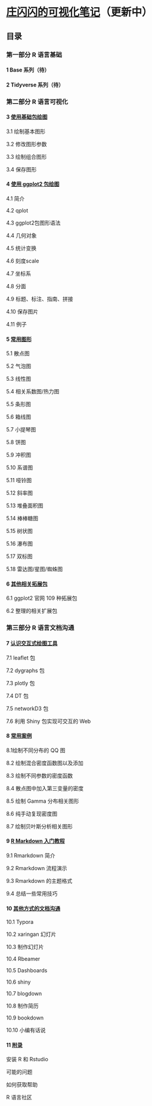 # [庄闪闪的可视化笔记](https://liangliangzhuang.github.io/R-tutorial/index.html)（更新中）


## 目录

### 第一部分 R 语言基础

#### 1 Base 系列（待）

#### 2 Tidyverse 系列（待）

### 第二部分 R 语言可视化

#### 3 [使用基础包绘图](https://liangliangzhuang.github.io/R-tutorial/causal.html)

3.1 绘制基本图形

3.2 修改图形参数

3.3 绘制组合图形

3.4 保存图形

#### 4 [使用 ggplot2 包绘图](https://liangliangzhuang.github.io/R-tutorial/ggplot2-plot.html)

4.1 简介

4.2 qplot

4.3 ggplot2包图形语法

4.4 几何对象

4.5 统计变换

4.6 刻度scale

4.7 坐标系

4.8 分面

4.9 标题、标注、指南、拼接

4.10 保存图片

4.11 例子

#### 5 [常用图形](https://liangliangzhuang.github.io/R-tutorial/main-diagram-types.html)

5.1 散点图

5.2 气泡图

5.3 线性图

5.4 相关系数图/热力图

5.5 条形图

5.6 箱线图

5.7 小提琴图

5.8 饼图

5.9 冲积图

5.10 系谱图

5.11 哑铃图

5.12 斜率图

5.13 堆叠面积图

5.14 棒棒糖图

5.15 树状图

5.16 瀑布图

5.17 双标图

5.18 雷达图/星图/蜘蛛图


#### 6 [其他相关拓展包](https://liangliangzhuang.github.io/R-tutorial/other-packages.html)

6.1 ggplot2 官网 109 种拓展包

6.2 整理的相关扩展包


### 第三部分 R 语言文档沟通

#### 7 [认识交互式绘图工具](https://liangliangzhuang.github.io/R-tutorial/interactive-ploting.html)

7.1 leaflet 包

7.2 dygraphs 包

7.3 plotly 包

7.4 DT 包

7.5 networkD3 包

7.6 利用 Shiny 包实现可交互的 Web

#### 8 [常用案例](https://liangliangzhuang.github.io/R-tutorial/some-tips-alls.html)

8.1绘制不同分布的 QQ 图

8.2 绘制混合密度函数图以及添加

8.3 绘制不同参数的密度函数

8.4 散点图中加入第三变量的密度

8.5 绘制 Gamma 分布相关图形

8.6 纯手动复现密度图

8.7 绘制贝叶斯分析相关图形

#### 9 [R Markdown 入门教程](https://liangliangzhuang.github.io/R-tutorial/rmarkdown-base.html)

9.1 Rmarkdown 简介

9.2 Rmarkdown 流程演示

9.3 Rmarkdown 的主题格式

9.4 总结一些常用技巧

#### 10 [其他方式的文档沟通](https://liangliangzhuang.github.io/R-tutorial/rmarkdown-extended.html)

10.1 Typora

10.2 xaringan 幻灯片

10.3 制作幻灯片

10.4 Rbeamer

10.5 Dashboards

10.6 shiny

10.7 blogdown

10.8 制作简历

10.9 bookdown

10.10 小编有话说

#### 11 [附录](https://liangliangzhuang.github.io/R-tutorial/appendix.html)

安装 R 和 Rstudio

可能的问题

如何获取帮助

R 语言社区



